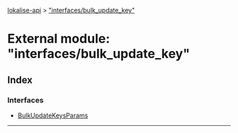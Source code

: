 [lokalise-api](../README.md) > ["interfaces/bulk_update_key"](../modules/_interfaces_bulk_update_key_.md)

# External module: "interfaces/bulk_update_key"

## Index

### Interfaces

* [BulkUpdateKeysParams](../interfaces/_interfaces_bulk_update_key_.bulkupdatekeysparams.md)

---

